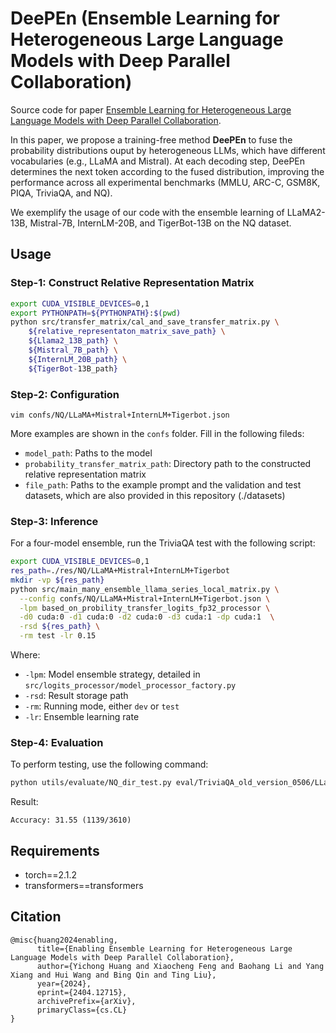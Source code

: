 
# DeePEn (Ensemble Learning for Heterogeneous Large Language Models with Deep Parallel Collaboration)
Source code for paper [Ensemble Learning for Heterogeneous Large Language Models with Deep Parallel Collaboration](https://arxiv.org/html/2404.12715v1).

In this paper, we propose a training-free method **DeePEn** to fuse the probability distributions ouput by heterogeneous LLMs, which have different vocabularies (e.g., LLaMA and Mistral). At each decoding step, DeePEn determines the next token according to the fused distribution, improving the performance across all experimental benchmarks (MMLU, ARC-C, GSM8K, PIQA, TriviaQA, and NQ).

We exemplify the usage of our code with the ensemble learning of LLaMA2-13B, Mistral-7B, InternLM-20B, and TigerBot-13B on the NQ dataset.

## Usage

### Step-1: Construct Relative Representation Matrix

```bash
export CUDA_VISIBLE_DEVICES=0,1
export PYTHONPATH=${PYTHONPATH}:$(pwd)
python src/transfer_matrix/cal_and_save_transfer_matrix.py \
    ${relative_representaton_matrix_save_path} \
    ${Llama2_13B_path} \
    ${Mistral_7B_path} \
    ${InternLM_20B_path} \
    ${TigerBot-13B_path}
```

### Step-2: Configuration

```
vim confs/NQ/LLaMA+Mistral+InternLM+Tigerbot.json
```

More examples are shown in the `confs` folder. Fill in the following fileds:

- `model_path`: Paths to the model
- `probability_transfer_matrix_path`: Directory path to the constructed relative representation matrix
- `file_path`: Paths to the example prompt and the validation and test datasets, which are also provided in this repository (./datasets)

### Step-3: Inference

For a four-model ensemble, run the TriviaQA test with the following script:

```bash
export CUDA_VISIBLE_DEVICES=0,1 
res_path=./res/NQ/LLaMA+Mistral+InternLM+Tigerbot
mkdir -vp ${res_path}
python src/main_many_ensemble_llama_series_local_matrix.py \
  --config confs/NQ/LLaMA+Mistral+InternLM+Tigerbot.json \
  -lpm based_on_probility_transfer_logits_fp32_processor \
  -d0 cuda:0 -d1 cuda:0 -d2 cuda:0 -d3 cuda:1 -dp cuda:1  \
  -rsd ${res_path} \
  -rm test -lr 0.15
```

Where:

- `-lpm`: Model ensemble strategy, detailed in `src/logits_processor/model_processor_factory.py`
- `-rsd`: Result storage path
- `-rm`: Running mode, either `dev` or `test`
- `-lr`: Ensemble learning rate

### Step-4: Evaluation

To perform testing, use the following command:

```bash
python utils/evaluate/NQ_dir_test.py eval/TriviaQA_old_version_0506/LLaMA+Mistral+InternLM+Tigerbot/reweight/test
```

Result:

```
Accuracy: 31.55 (1139/3610)
```



## Requirements

- torch==2.1.2
- transformers==transformers



## Citation

```
@misc{huang2024enabling,
      title={Enabling Ensemble Learning for Heterogeneous Large Language Models with Deep Parallel Collaboration}, 
      author={Yichong Huang and Xiaocheng Feng and Baohang Li and Yang Xiang and Hui Wang and Bing Qin and Ting Liu},
      year={2024},
      eprint={2404.12715},
      archivePrefix={arXiv},
      primaryClass={cs.CL}
}
```

